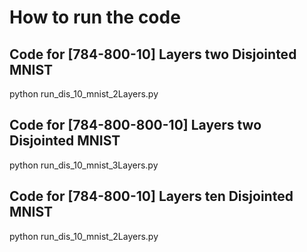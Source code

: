 # How to run the code

## Code for [784-800-10] Layers two Disjointed MNIST

python run_dis_10_mnist_2Layers.py

## Code for [784-800-800-10] Layers two Disjointed MNIST

python run_dis_10_mnist_3Layers.py

## Code for [784-800-10] Layers ten Disjointed MNIST

python run_dis_10_mnist_2Layers.py
